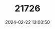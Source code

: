---
title: "21726"
category: "Theodoxus transversalis"
draft: false
date: 2024-02-22 13:03:50
languages:
  Hungarian: ["sávos bödöncsiga"]
  English: ["Striped Nerite"]
---